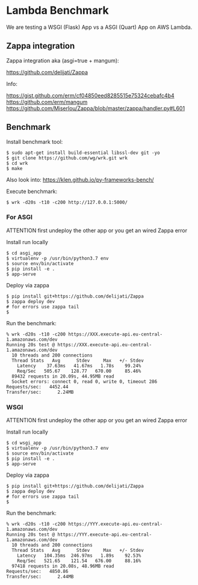 # Lambda Benchmark

We are testing a WSGI (Flask) App vs a ASGI (Quart) App on AWS Lambda.

## Zappa integration

Zappa integration aka (asgi=true + mangum):

https://github.com/delijati/Zappa

Info:

https://gist.github.com/erm/cf04850eed8285515e75324cebafc4b4
https://github.com/erm/mangum
https://github.com/Miserlou/Zappa/blob/master/zappa/handler.py#L601

## Benchmark

Install benchmark tool:

```
$ sudo apt-get install build-essential libssl-dev git -yo
$ git clone https://github.com/wg/wrk.git wrk
$ cd wrk
$ make
```

Also look into: https://klen.github.io/py-frameworks-bench/

Execute benchmark:

```
$ wrk -d20s -t10 -c200 http://127.0.0.1:5000/
```

### For ASGI

ATTENTION first undeploy the other app or you get an wired Zappa error

Install run locally

```
$ cd asgi_app 
$ virtualenv -p /usr/bin/python3.7 env
$ source env/bin/activate
$ pip install -e .
$ app-serve
```

Deploy via zappa

```
$ pip install git+https://github.com/delijati/Zappa
$ zappa deploy dev
# for errors use zappa tail
$ 
```

Run the benchmark:

```
% wrk -d20s -t10 -c200 https://XXX.execute-api.eu-central-1.amazonaws.com/dev
Running 20s test @ https://XXX.execute-api.eu-central-1.amazonaws.com/dev
  10 threads and 200 connections
  Thread Stats   Avg      Stdev     Max   +/- Stdev
    Latency    37.63ms   41.67ms   1.78s    99.24%
    Req/Sec   505.67    128.77   670.00     85.46%
  89432 requests in 20.09s, 44.95MB read
  Socket errors: connect 0, read 0, write 0, timeout 286
Requests/sec:   4452.44
Transfer/sec:      2.24MB
```

### WSGI

ATTENTION first undeploy the other app or you get an wired Zappa error

Install run locally

```
$ cd wsgi_app 
$ virtualenv -p /usr/bin/python3.7 env
$ source env/bin/activate
$ pip install -e .
$ app-serve
```

Deploy via zappa

```
$ pip install git+https://github.com/delijati/Zappa
$ zappa deploy dev
# for errors use zappa tail
$ 
```

Run the benchmark:

```
% wrk -d20s -t10 -c200 https://YYY.execute-api.eu-central-1.amazonaws.com/dev
Running 20s test @ https://YYY.execute-api.eu-central-1.amazonaws.com/dev
  10 threads and 200 connections
  Thread Stats   Avg      Stdev     Max   +/- Stdev
    Latency   104.35ms  246.97ms   1.89s    92.53%
    Req/Sec   521.65    121.54   676.00     88.16%
  97418 requests in 20.08s, 48.96MB read
Requests/sec:   4850.86
Transfer/sec:      2.44MB
```
